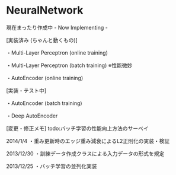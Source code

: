NeuralNetwork
=============
現在まったり作成中 - Now Implementing -

[実装済み (ちゃんと動くもの)]

・Multi-Layer Perceptron (online training)

・Multi-Layer Perceptron (batch training) ※性能微妙

・AutoEncoder (online training)

[実装・テスト中]

・AutoEncoder (batch training)

・Deep AutoEncoder


[変更・修正メモ]
todo:バッチ学習の性能向上方法のサーベイ

2014/1/4
・重み更新時のエッジ重み減衰によるL2正則化の実装・検証

2013/12/30
・訓練データ作成クラスによる入力データの形式を規定

2013/12/25
・バッチ学習の並列化実装
